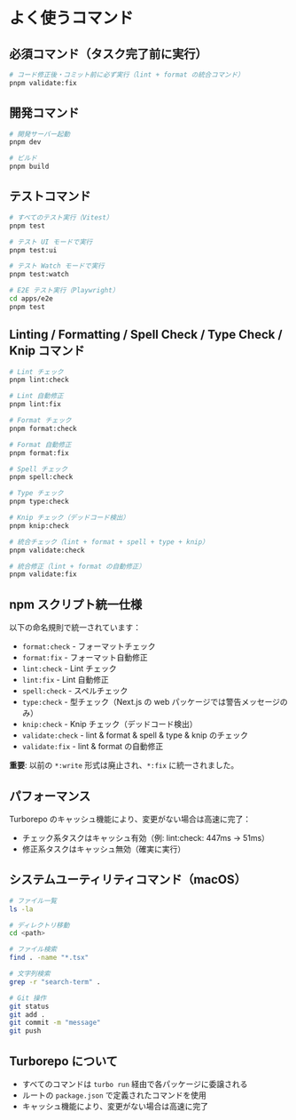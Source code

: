 # よく使うコマンド

## 必須コマンド（タスク完了前に実行）

```bash
# コード修正後・コミット前に必ず実行（lint + format の統合コマンド）
pnpm validate:fix
```

## 開発コマンド

```bash
# 開発サーバー起動
pnpm dev

# ビルド
pnpm build
```

## テストコマンド

```bash
# すべてのテスト実行（Vitest）
pnpm test

# テスト UI モードで実行
pnpm test:ui

# テスト Watch モードで実行
pnpm test:watch

# E2E テスト実行（Playwright）
cd apps/e2e
pnpm test
```

## Linting / Formatting / Spell Check / Type Check / Knip コマンド

```bash
# Lint チェック
pnpm lint:check

# Lint 自動修正
pnpm lint:fix

# Format チェック
pnpm format:check

# Format 自動修正
pnpm format:fix

# Spell チェック
pnpm spell:check

# Type チェック
pnpm type:check

# Knip チェック（デッドコード検出）
pnpm knip:check

# 統合チェック（lint + format + spell + type + knip）
pnpm validate:check

# 統合修正（lint + format の自動修正）
pnpm validate:fix
```

## npm スクリプト統一仕様

以下の命名規則で統一されています：

- `format:check` - フォーマットチェック
- `format:fix` - フォーマット自動修正
- `lint:check` - Lint チェック
- `lint:fix` - Lint 自動修正
- `spell:check` - スペルチェック
- `type:check` - 型チェック（Next.js の web パッケージでは警告メッセージのみ）
- `knip:check` - Knip チェック（デッドコード検出）
- `validate:check` - lint & format & spell & type & knip のチェック
- `validate:fix` - lint & format の自動修正

**重要**: 以前の `*:write` 形式は廃止され、`*:fix` に統一されました。

## パフォーマンス

Turborepo のキャッシュ機能により、変更がない場合は高速に完了：

- チェック系タスクはキャッシュ有効（例: lint:check: 447ms → 51ms）
- 修正系タスクはキャッシュ無効（確実に実行）

## システムユーティリティコマンド（macOS）

```bash
# ファイル一覧
ls -la

# ディレクトリ移動
cd <path>

# ファイル検索
find . -name "*.tsx"

# 文字列検索
grep -r "search-term" .

# Git 操作
git status
git add .
git commit -m "message"
git push
```

## Turborepo について

- すべてのコマンドは `turbo run` 経由で各パッケージに委譲される
- ルートの `package.json` で定義されたコマンドを使用
- キャッシュ機能により、変更がない場合は高速に完了
